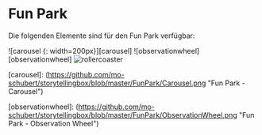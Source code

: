 # Fun Park

Die folgenden Elemente sind für den Fun Park verfügbar:

![carousel {: width=200px}][carousel]
![observationwheel][observationwheel]
![rollercoaster][rollercoaster]


[carousel]: (https://github.com/mo-schubert/storytellingbox/blob/master/FunPark/Carousel.png "Fun Park - Carousel")

[observationwheel]: (https://github.com/mo-schubert/storytellingbox/blob/master/FunPark/ObservationWheel.png "Fun Park - Observation Wheel")

[rollercoaster]: (https://github.com/mo-schubert/storytellingbox/blob/master/FunPark/RollerCoaster.png)
